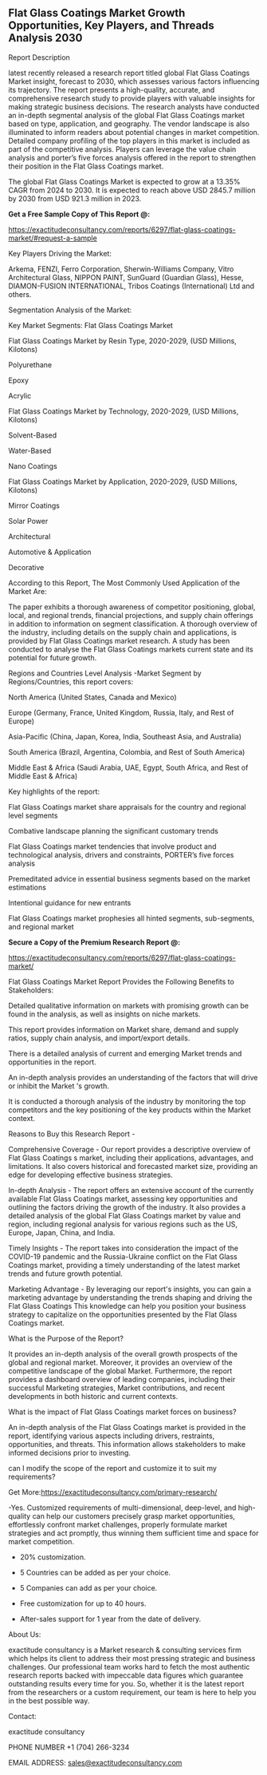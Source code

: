 ## Flat Glass Coatings Market Growth Opportunities, Key Players, and Threads Analysis 2030

Report Description

latest recently released a research report titled global Flat Glass Coatings Market insight, forecast to 2030, which assesses various factors influencing its trajectory. The report presents a high-quality, accurate, and comprehensive research study to provide players with valuable insights for making strategic business decisions. The research analysts have conducted an in-depth segmental analysis of the global Flat Glass Coatings market based on type, application, and geography. The vendor landscape is also illuminated to inform readers about potential changes in market competition. Detailed company profiling of the top players in this market is included as part of the competitive analysis. Players can leverage the value chain analysis and porter’s five forces analysis offered in the report to strengthen their position in the Flat Glass Coatings market.

The global Flat Glass Coatings Market is expected to grow at a 13.35% CAGR from 2024 to 2030. It is expected to reach above USD 2845.7 million by 2030 from USD 921.3 million in 2023.

**Get a Free Sample Copy of This Report @:**

https://exactitudeconsultancy.com/reports/6297/flat-glass-coatings-market/#request-a-sample

Key Players Driving the Market:

Arkema, FENZI, Ferro Corporation, Sherwin-Williams Company, Vitro Architectural Glass, NIPPON PAINT, SunGuard (Guardian Glass), Hesse, DIAMON-FUSION INTERNATIONAL, Tribos Coatings (International) Ltd and others.

Segmentation Analysis of the Market:

Key Market Segments: Flat Glass Coatings Market

Flat Glass Coatings Market by Resin Type, 2020-2029, (USD Millions, Kilotons)

Polyurethane

Epoxy

Acrylic

Flat Glass Coatings Market by Technology, 2020-2029, (USD Millions, Kilotons)

Solvent-Based

Water-Based

Nano Coatings

Flat Glass Coatings Market by Application, 2020-2029, (USD Millions, Kilotons)

Mirror Coatings

Solar Power

Architectural

Automotive & Application

Decorative

According to this Report, The Most Commonly Used Application of the Market Are:

The paper exhibits a thorough awareness of competitor positioning, global, local, and regional trends, financial projections, and supply chain offerings in addition to information on segment classification. A thorough overview of the industry, including details on the supply chain and applications, is provided by Flat Glass Coatings market research. A study has been conducted to analyse the Flat Glass Coatings markets current state and its potential for future growth.

Regions and Countries Level Analysis -Market Segment by Regions/Countries, this report covers:

North America (United States, Canada and Mexico)

Europe (Germany, France, United Kingdom, Russia, Italy, and Rest of Europe)

Asia-Pacific (China, Japan, Korea, India, Southeast Asia, and Australia)

South America (Brazil, Argentina, Colombia, and Rest of South America)

Middle East & Africa (Saudi Arabia, UAE, Egypt, South Africa, and Rest of Middle East & Africa)

Key highlights of the report:

Flat Glass Coatings market share appraisals for the country and regional level segments

Combative landscape planning the significant customary trends

Flat Glass Coatings market tendencies that involve product and technological analysis, drivers and constraints, PORTER’s five forces analysis

Premeditated advice in essential business segments based on the market estimations

Intentional guidance for new entrants

Flat Glass Coatings market prophesies all hinted segments, sub-segments, and regional market

**Secure a Copy of the Premium Research Report @:**

https://exactitudeconsultancy.com/reports/6297/flat-glass-coatings-market/

Flat Glass Coatings Market Report Provides the Following Benefits to Stakeholders:

Detailed qualitative information on markets with promising growth can be found in the analysis, as well as insights on niche markets.

This report provides information on Market share, demand and supply ratios, supply chain analysis, and import/export details.

There is a detailed analysis of current and emerging Market trends and opportunities in the report.

An in-depth analysis provides an understanding of the factors that will drive or inhibit the Market 's growth.

It is conducted a thorough analysis of the industry by monitoring the top competitors and the key positioning of the key products within the Market context.

Reasons to Buy this Research Report -

Comprehensive Coverage - Our report provides a descriptive overview of Flat Glass Coatings s market, including their applications, advantages, and limitations. It also covers historical and forecasted market size, providing an edge for developing effective business strategies.

In-depth Analysis - The report offers an extensive account of the currently available Flat Glass Coatings market, assessing key opportunities and outlining the factors driving the growth of the industry. It also provides a detailed analysis of the global Flat Glass Coatings market by value and region, including regional analysis for various regions such as the US, Europe, Japan, China, and India.

Timely Insights - The report takes into consideration the impact of the COVID-19 pandemic and the Russia-Ukraine conflict on the Flat Glass Coatings market, providing a timely understanding of the latest market trends and future growth potential.

Marketing Advantage - By leveraging our report's insights, you can gain a marketing advantage by understanding the trends shaping and driving the Flat Glass Coatings This knowledge can help you position your business strategy to capitalize on the opportunities presented by the Flat Glass Coatings market.

What is the Purpose of the Report?

It provides an in-depth analysis of the overall growth prospects of the global and regional market. Moreover, it provides an overview of the competitive landscape of the global Market. Furthermore, the report provides a dashboard overview of leading companies, including their successful Marketing strategies, Market contributions, and recent developments in both historic and current contexts.

What is the impact of Flat Glass Coatings market forces on business?

An in-depth analysis of the Flat Glass Coatings market is provided in the report, identifying various aspects including drivers, restraints, opportunities, and threats. This information allows stakeholders to make informed decisions prior to investing.

can I modify the scope of the report and customize it to suit my requirements?

Get More:https://exactitudeconsultancy.com/primary-research/

-Yes. Customized requirements of multi-dimensional, deep-level, and high-quality can help our customers precisely grasp market opportunities, effortlessly confront market challenges, properly formulate market strategies and act promptly, thus winning them sufficient time and space for market competition.

- 20% customization.

- 5 Countries can be added as per your choice.

- 5 Companies can add as per your choice.

- Free customization for up to 40 hours.

- After-sales support for 1 year from the date of delivery.

About Us:

exactitude consultancy is a Market research & consulting services firm which helps its client to address their most pressing strategic and business challenges. Our professional team works hard to fetch the most authentic research reports backed with impeccable data figures which guarantee outstanding results every time for you. So, whether it is the latest report from the researchers or a custom requirement, our team is here to help you in the best possible way.

Contact:

exactitude consultancy

PHONE NUMBER +1 (704) 266-3234

EMAIL ADDRESS: sales@exactitudeconsultancy.com
